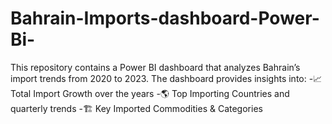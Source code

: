 # Bahrain-Imports-dashboard-Power-Bi-
This repository contains a Power BI dashboard that analyzes Bahrain’s import trends from 2020 to 2023. The dashboard provides insights into:
-📈 Total Import Growth over the years 
-🌎 Top Importing Countries and quarterly trends
-🏗 Key Imported Commodities &amp; Categories
